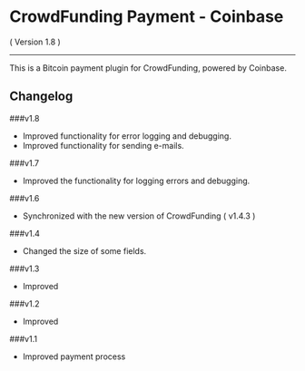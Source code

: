 CrowdFunding Payment - Coinbase
==========================
( Version 1.8 )
- - -

This is a Bitcoin payment plugin for CrowdFunding, powered by Coinbase. 

Changelog
---------

###v1.8
* Improved functionality for error logging and debugging.
* Improved functionality for sending e-mails.

###v1.7
* Improved the functionality for logging errors and debugging. 

###v1.6
* Synchronized with the new version of CrowdFunding ( v1.4.3 )

###v1.4
* Changed the size of some fields.

###v1.3
* Improved

###v1.2
* Improved

###v1.1
* Improved payment process